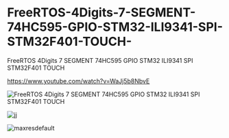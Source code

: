 # FreeRTOS-4Digits-7-SEGMENT-74HC595-GPIO-STM32-ILI9341-SPI-STM32F401-TOUCH-
FreeRTOS 4Digits 7 SEGMENT 74HC595 GPIO STM32 ILI9341 SPI STM32F401 TOUCH 

https://www.youtube.com/watch?v=WaJj5b8NbvE

![FreeRTOS 4Digits 7 SEGMENT 74HC595 GPIO STM32 ILI9341 SPI STM32F401 TOUCH](https://github.com/offpic/FreeRTOS-4Digits-7-SEGMENT-74HC595-GPIO-STM32-ILI9341-SPI-STM32F401-TOUCH-/assets/31142397/9f22ec15-e3c1-413a-a01f-64cc2d38bf53)

![jj](https://github.com/offpic/FreeRTOS-4Digits-7-SEGMENT-74HC595-GPIO-STM32-ILI9341-SPI-STM32F401-TOUCH-/assets/31142397/14784e4d-6900-450f-b798-33862894cc32)


![maxresdefault](https://github.com/offpic/FreeRTOS-4Digits-7-SEGMENT-74HC595-GPIO-STM32-ILI9341-SPI-STM32F401-TOUCH-/assets/31142397/3102a88f-185e-44c1-a9cb-03b92f140a58)


